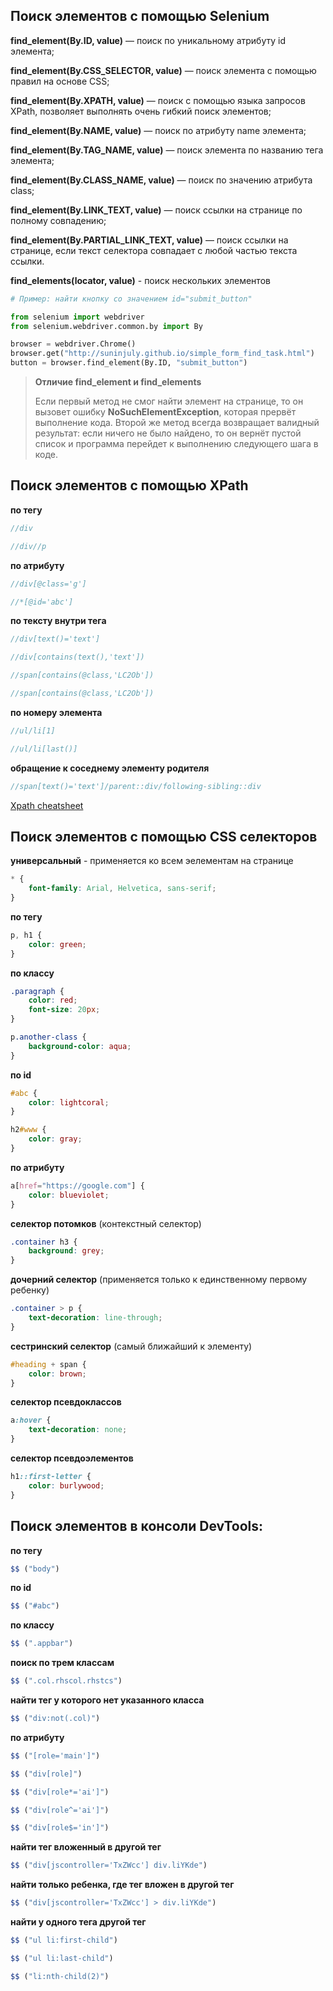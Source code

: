 ## Поиск элементов с помощью Selenium

**find_element(By.ID, value)** — поиск по уникальному атрибуту id элемента;

**find_element(By.CSS_SELECTOR, value)** — поиск элемента с помощью правил на основе CSS;

**find_element(By.XPATH, value)** — поиск с помощью языка запросов XPath, позволяет выполнять очень гибкий поиск элементов;

**find_element(By.NAME, value)** — поиск по атрибуту name элемента;

**find_element(By.TAG_NAME, value)** — поиск элемента по названию тега элемента;

**find_element(By.CLASS_NAME, value)** — поиск по значению атрибута class;

**find_element(By.LINK_TEXT, value)** — поиск ссылки на странице по полному совпадению;

**find_element(By.PARTIAL_LINK_TEXT, value)** — поиск ссылки на странице, если текст селектора совпадает с любой частью текста ссылки.

**find_elements(locator, value)** - поиск нескольких элементов

```python
# Пример: найти кнопку со значением id="submit_button"

from selenium import webdriver
from selenium.webdriver.common.by import By

browser = webdriver.Chrome()
browser.get("http://suninjuly.github.io/simple_form_find_task.html")
button = browser.find_element(By.ID, "submit_button")
```
>**Отличие find_element и find_elements**
>
>Если первый метод не смог найти элемент на странице, то он вызовет ошибку **NoSuchElementException**, которая прервёт выполнение кода. Второй же метод всегда возвращает валидный результат: если ничего не было найдено, то он вернёт пустой список и программа перейдет к выполнению следующего шага в коде.

## Поиск элементов с помощью XPath

**по тегу**
```javascript
//div
```
```javascript
//div//p
```
**по атрибуту**
```javascript
//div[@class='g']
```
```javascript
//*[@id='abc']
```
**по тексту внутри тега**
```javascript
//div[text()='text']
```
```javascript
//div[contains(text(),'text'])
```
```javascript
//span[contains(@class,'LC2Ob'])
```
```javascript
//span[contains(@class,'LC2Ob'])
```
**по номеру элемента**
```javascript
//ul/li[1]
```
```javascript
//ul/li[last()]
```
**обращение к соседнему элементу родителя**
```javascript
//span[text()='text']/parent::div/following-sibling::div
```
[Xpath cheatsheet](https://devhints.io/xpath)

## Поиск элементов с помощью CSS селекторов

**универсальный** - применяется ко всем эелементам на странице
```css
* {
    font-family: Arial, Helvetica, sans-serif;
}
```
**по тегу**
```css
p, h1 {
    color: green;
}
```
**по классу**
```css
.paragraph {
    color: red;
    font-size: 20px;
}
```
```css
p.another-class {
    background-color: aqua;
}
```
**по id**
```css
#abc {
    color: lightcoral;
}
```
```css
h2#www {
    color: gray;
}
```
**по атрибуту**
```css
a[href="https://google.com"] {
    color: blueviolet;
}
```
**селектор потомков** (контекстный селектор)
```css
.container h3 {
    background: grey;
}
```
**дочерний селектор** (применяется только к единственному первому ребенку)
```css
.container > p {
    text-decoration: line-through;
}
```
**сестринский селектор** (самый ближайший к элементу)
```css
#heading + span {
    color: brown;
}
```
**селектор псевдоклассов**
```css
a:hover {
    text-decoration: none;
}
```
**селектор псевдоэлементов**
```css
h1::first-letter {
    color: burlywood;
}
```

## Поиск элементов в консоли DevTools:

**по тегу**
```javascript
$$ ("body")
```
**по id**
```javascript
$$ ("#abc")
```
**по классу**
```javascript
$$ (".appbar")
```
**поиск по трем классам**
```javascript
$$ (".col.rhscol.rhstcs")
```
**найти тег у которого нет указанного класса**
```javascript
$$ ("div:not(.col)")
```
**по атрибуту**
```javascript
$$ ("[role='main']")
```
```javascript
$$ ("div[role]")
```
```javascript
$$ ("div[role*='ai']")
```
```javascript
$$ ("div[role^='ai']")
```
```javascript
$$ ("div[role$='in']")
```
**найти тег вложенный в другой тег**
```javascript
$$ ("div[jscontroller='TxZWcc'] div.liYKde")
```
**найти только ребенка, где тег вложен в другой тег**
```javascript
$$ ("div[jscontroller='TxZWcc'] > div.liYKde")
```
**найти у одного тега другой тег**
```javascript
$$ ("ul li:first-child")
```
```javascript
$$ ("ul li:last-child")
```
```javascript
$$ ("li:nth-child(2)")
```
